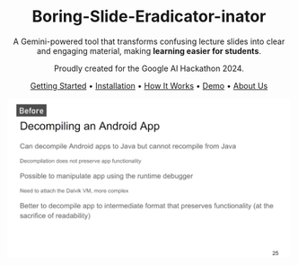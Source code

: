 <div align="center">

# Boring-Slide-Eradicator-inator

A Gemini-powered tool that transforms confusing lecture slides into clear and engaging material, making **learning easier for students**.

Proudly created for the Google AI Hackathon 2024.

[Getting Started](#getting-started) •
[Installation](#installation) •
[How It Works](#how-it-works) •
[Demo](#demo) •
[About Us](#about-us)

![Before and After Slides](beforeafter.gif)

</div>